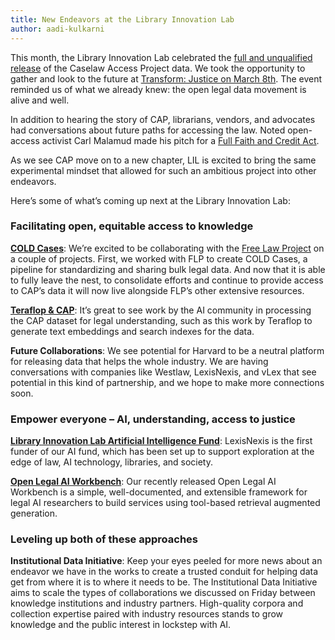 ```yaml
---
title: New Endeavors at the Library Innovation Lab
author: aadi-kulkarni
---
```

This month, the Library Innovation Lab celebrated the [full and unqualified release](https://lil.law.harvard.edu/blog/2024/03/26/transitions-for-the-caselaw-access-project/) of the Caselaw Access Project data. We took the opportunity to gather and look to the future at [Transform: Justice on March 8th](http://lil.law.harvard.edu/about/cap-celebration). The event reminded us of what we already knew: the open legal data movement is alive and well. 

In addition to hearing the story of CAP, librarians, vendors, and advocates had conversations about future paths for accessing the law. Noted open-access activist Carl Malamud made his pitch for a [Full Faith and Credit Act](https://www.youtube.com/watch?v=JTIIfCp1Ufk). 

As we see CAP move on to a new chapter, LIL is excited to bring the same experimental mindset that allowed for such an ambitious project into other endeavors. 

Here’s some of what’s coming up next at the Library Innovation Lab: 

### Facilitating open, equitable access to knowledge

**[COLD Cases](https://huggingface.co/datasets/harvard-lil/cold-cases)**: We’re excited to be collaborating with the [Free Law Project](http://www.free.law) on a couple of projects. First, we worked with FLP to create COLD Cases, a pipeline for standardizing and sharing bulk legal data. And now that it is able to fully leave the nest, to consolidate efforts and continue to provide access to CAP’s data it will now live alongside FLP’s other extensive resources. 

**[Teraflop & CAP](https://threadreaderapp.com/thread/1766157444936507837.html)**: It’s great to see work by the AI community in processing the CAP dataset for legal understanding, such as this work by Teraflop to generate text embeddings and search indexes for the data.

**Future Collaborations**: We see potential for Harvard to be a neutral platform for releasing data that helps the whole industry. We are having conversations with companies like Westlaw, LexisNexis, and vLex that see potential in this kind of partnership, and we hope to make more connections soon.
 
### Empower everyone – AI, understanding, access to justice

**[Library Innovation Lab Artificial Intelligence Fund](http://lil.law.harvard.edu/about/ai)**: LexisNexis is the first funder of our AI fund, which has been set up to support exploration at the edge of law, AI technology, libraries, and society.

**[Open Legal AI Workbench](https://lil.law.harvard.edu/blog/2024/03/08/announcing-the-open-legal-ai-workbench-olaw/)**: Our recently released Open Legal AI Workbench is a simple, well-documented, and extensible framework for legal AI researchers to build services using tool-based retrieval augmented generation. 
 
### Leveling up both of these approaches

**Institutional Data Initiative**: Keep your eyes peeled for more news about an endeavor we have in the works to create a trusted conduit for helping data get from where it is to where it needs to be. The Institutional Data Initiative aims to scale the types of collaborations we discussed on Friday between knowledge institutions and industry partners. High-quality corpora and collection expertise paired with industry resources stands to grow knowledge and the public interest in lockstep with AI.
